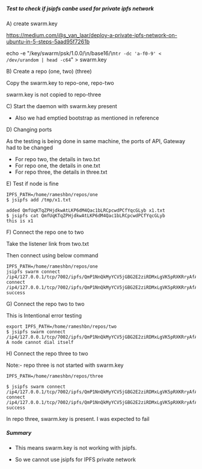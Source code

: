 ##### Test to check if jsipfs canbe used for private ipfs network

A) create swarm.key

https://medium.com/@s_van_laar/deploy-a-private-ipfs-network-on-ubuntu-in-5-steps-5aad95f7261b

echo -e "/key/swarm/psk/1.0.0/\n/base16/\n`tr -dc 'a-f0-9' < /dev/urandom | head -c64`" > swarm.key

B) Create a repo (one, two) (three)

Copy the swarm.key to repo-one, repo-two

swarm.key is not copied to repo-three

C) Start the daemon with swarm.key present

- Also we had emptied bootstrap as mentioned in reference

D) Changing ports          

As the testing is being done in same machine, the ports of API, Gateway had to be changed

- For repo two, the details in two.txt
- For repo one, the details in one.txt
- For repo three, the details in three.txt

E) Test if node is fine

```
IPFS_PATH=/home/rameshbn/repos/one
$ jsipfs add /tmp/x1.txt

added QmfUqKTqZPHjdkwAtLKP6dM4Qac1bLRCpcwdPCfYqcGLyb x1.txt
$ jsipfs cat QmfUqKTqZPHjdkwAtLKP6dM4Qac1bLRCpcwdPCfYqcGLyb
this is x1

```

F) Connect the repo one to two 

Take the listener link from two.txt

Then connect using below command

```
IPFS_PATH=/home/rameshbn/repos/one
jsipfs swarm connect /ip4/127.0.0.1/tcp/7002/ipfs/QmP1NnQkMyYCV5jGBG2E2ziRDMxLgVK5pRXKRryAfAgeXU
connect /ip4/127.0.0.1/tcp/7002/ipfs/QmP1NnQkMyYCV5jGBG2E2ziRDMxLgVK5pRXKRryAfAgeXU success

```

G) Connect the repo two to two 

This is Intentional error testing

```
export IPFS_PATH=/home/rameshbn/repos/two
$ jsipfs swarm connect /ip4/127.0.0.1/tcp/7002/ipfs/QmP1NnQkMyYCV5jGBG2E2ziRDMxLgVK5pRXKRryAfAgeXU
A node cannot dial itself

```


H) Connect the repo three to two 

Note:- repo three is not started with swarm.key

```
IPFS_PATH=/home/rameshbn/repos/three
 
$ jsipfs swarm connect /ip4/127.0.0.1/tcp/7002/ipfs/QmP1NnQkMyYCV5jGBG2E2ziRDMxLgVK5pRXKRryAfAgeXU
connect /ip4/127.0.0.1/tcp/7002/ipfs/QmP1NnQkMyYCV5jGBG2E2ziRDMxLgVK5pRXKRryAfAgeXU success

```

In repo three, swarm.key is present. I was expected to fail

##### Summary

- This means swarm.key is not working with jsipfs.

- So we cannot use jsipfs for IPFS private network
